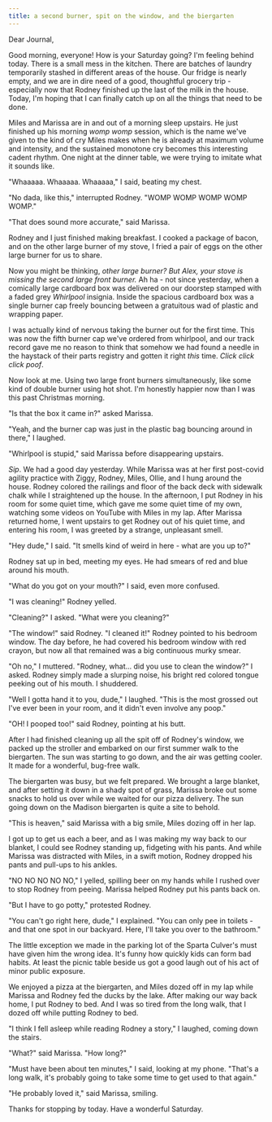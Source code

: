 ```yaml
---
title: a second burner, spit on the window, and the biergarten
---
```


Dear Journal,

Good morning, everyone!  How is your Saturday going?  I'm feeling
behind today.  There is a small mess in the kitchen.  There are
batches of laundry temporarily stashed in different areas of the
house.  Our fridge is nearly empty, and we are in dire need of a good,
thoughtful grocery trip - especially now that Rodney finished up the
last of the milk in the house.  Today, I'm hoping that I can finally
catch up on all the things that need to be done.

Miles and Marissa are in and out of a morning sleep upstairs.  He just
finished up his morning _womp womp_ session, which is the name we've
given to the kind of cry Miles makes when he is already at maximum volume
and intensity, and the sustained monotone cry becomes this interesting
cadent rhythm.  One night at the dinner table, we were trying to
imitate what it sounds like.

"Whaaaaa.  Whaaaaa.  Whaaaaa," I said, beating my chest.

"No dada, like this," interrupted Rodney.  "WOMP WOMP WOMP WOMP WOMP."

"That does sound more accurate," said Marissa.

Rodney and I just finished making breakfast.  I cooked a package of
bacon, and on the other large burner of my stove, I fried a pair of
eggs on the other large burner for us to share.

Now you might be thinking, _other large burner?  But Alex, your stove
is missing the second large front burner._ Ah ha - not since
yesterday, when a comically large cardboard box was delivered on our
doorstep stamped with a faded grey _Whirlpool_ insignia.  Inside the
spacious cardboard box was a single burner cap freely bouncing between
a gratuitous wad of plastic and wrapping paper.

I was actually kind of nervous taking the burner out for the first
time.  This was now the fifth burner cap we've ordered from whirlpool,
and our track record gave me no reason to think that somehow we had
found a needle in the haystack of their parts registry and gotten it
right _this_ time.  _Click click click poof_.

Now look at me.  Using two large front burners simultaneously, like
some kind of double burner using hot shot.  I'm honestly happier now
than I was this past Christmas morning.

"Is that the box it came in?" asked Marissa.

"Yeah, and the burner cap was just in the plastic bag bouncing around
in there," I laughed.

"Whirlpool is stupid," said Marissa before disappearing upstairs.

_Sip_.  We had a good day yesterday.  While Marissa was at her first
post-covid agility practice with Ziggy, Rodney, Miles, Ollie, and I
hung around the house.  Rodney colored the railings and floor of the
back deck with sidewalk chalk while I straightened up the house.  In
the afternoon, I put Rodney in his room for some quiet time, which
gave me some quiet time of my own, watching some videos on YouTube
with Miles in my lap.  After Marissa returned home, I went upstairs to
get Rodney out of his quiet time, and entering his room, I was greeted
by a strange, unpleasant smell.

"Hey dude," I said.  "It smells kind of weird in here - what are you
up to?"

Rodney sat up in bed, meeting my eyes.  He had smears of red and blue
around his mouth.

"What do you got on your mouth?" I said, even more confused.

"I was cleaning!" Rodney yelled.

"Cleaning?" I asked.  "What were you cleaning?"

"The window!" said Rodney.  "I cleaned it!"  Rodney pointed to his
bedroom window.  The day before, he had covered his bedroom window
with red crayon, but now all that remained was a big continuous murky
smear.

"Oh no," I muttered.  "Rodney, what... did you use to clean the
window?" I asked.  Rodney simply made a slurping noise, his bright red
colored tongue peeking out of his mouth.  I shuddered.

"Well I gotta hand it to you, dude," I laughed.  "This is the most
grossed out I've ever been in your room, and it didn't even involve
any poop."

"OH! I pooped too!" said Rodney, pointing at his butt.

After I had finished cleaning up all the spit off of Rodney's window,
we packed up the stroller and embarked on our first summer walk to the
biergarten.  The sun was starting to go down, and the air was getting
cooler.  It made for a wonderful, bug-free walk.

The biergarten was busy, but we felt prepared.  We brought a large
blanket, and after setting it down in a shady spot of grass, Marissa
broke out some snacks to hold us over while we waited for our pizza
delivery.  The sun going down on the Madison biergarten is quite a
site to behold.

"This is heaven," said Marissa with a big smile, Miles dozing off in
her lap.

I got up to get us each a beer, and as I was making my way back to our
blanket, I could see Rodney standing up, fidgeting with his pants.
And while Marissa was distracted with Miles, in a swift motion, Rodney
dropped his pants and pull-ups to his ankles.

"NO NO NO NO NO," I yelled, spilling beer on my hands while I rushed
over to stop Rodney from peeing.  Marissa helped Rodney put his pants
back on.

"But I have to go potty," protested Rodney.

"You can't go right here, dude," I explained.  "You can only pee in
toilets - and that one spot in our backyard.  Here, I'll take you over
to the bathroom."

The little exception we made in the parking lot of the Sparta Culver's
must have given him the wrong idea.  It's funny how quickly kids can
form bad habits.  At least the picnic table beside us got a good laugh
out of his act of minor public exposure.

We enjoyed a pizza at the biergarten, and Miles dozed off in my lap
while Marissa and Rodney fed the ducks by the lake.  After making our
way back home, I put Rodney to bed.  And I was so tired from the long
walk, that I dozed off while putting Rodney to bed.

"I think I fell asleep while reading Rodney a story," I laughed,
coming down the stairs.

"What?" said Marissa.  "How long?"

"Must have been about ten minutes," I said, looking at my phone.
"That's a long walk, it's probably going to take some time to get used
to that again."

"He probably loved it," said Marissa, smiling.

Thanks for stopping by today.  Have a wonderful Saturday.
